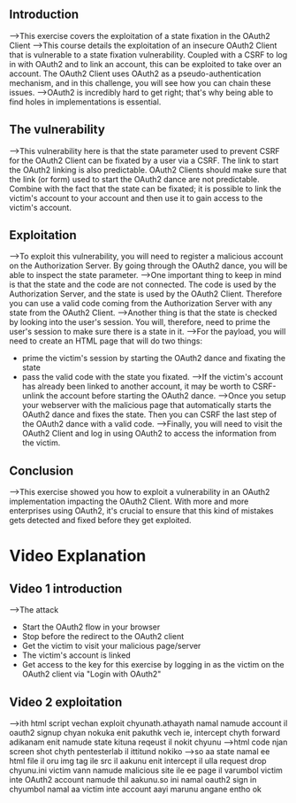 ## Introduction
-->This exercise covers the exploitation of a state fixation in the OAuth2 Client
-->This course details the exploitation of an insecure OAuth2 Client that is vulnerable to a state fixation vulnerability. Coupled with a CSRF to log in with OAuth2 and to link an account, this can be exploited to take over an account. The OAuth2 Client uses OAuth2 as a pseudo-authentication mechanism, and in this challenge, you will see how you can chain these issues.
-->OAuth2 is incredibly hard to get right; that's why being able to find holes in implementations is essential.

## The vulnerability
-->This vulnerability here is that the state parameter used to prevent CSRF for the OAuth2 Client can be fixated by a user via a CSRF. The link to start the OAuth2 linking is also predictable. OAuth2 Clients should make sure that the link (or form) used to start the OAuth2 dance are not predictable. Combine with the fact that the state can be fixated; it is possible to link the victim's account to your account and then use it to gain access to the victim's account.

## Exploitation
-->To exploit this vulnerability, you will need to register a malicious account on the Authorization Server. By going through the OAuth2 dance, you will be able to inspect the state parameter.
-->One important thing to keep in mind is that the state and the code are not connected. The code is used by the Authorization Server, and the state is used by the OAuth2 Client. Therefore you can use a valid code coming from the Authorization Server with any state from the OAuth2 Client.
-->Another thing is that the state is checked by looking into the user's session. You will, therefore, need to prime the user's session to make sure there is a state in it.
-->For the payload, you will need to create an HTML page that will do two things:
-   prime the victim's session by starting the OAuth2 dance and fixating the state
-   pass the valid code with the state you fixated.
-->If the victim's account has already been linked to another account, it may be worth to CSRF-unlink the account before starting the OAuth2 dance.
-->Once you setup your webserver with the malicious page that automatically starts the OAuth2 dance and fixes the state. Then you can CSRF the last step of the OAuth2 dance with a valid code.
-->Finally, you will need to visit the OAuth2 Client and log in using OAuth2 to access the information from the victim.

## Conclusion
-->This exercise showed you how to exploit a vulnerability in an OAuth2 implementation impacting the OAuth2 Client. With more and more enterprises using OAuth2, it's crucial to ensure that this kind of mistakes gets detected and fixed before they get exploited.

# Video Explanation
## Video 1 introduction
-->The attack
- Start the OAuth2 flow in your browser
- Stop before the redirect to the OAuth2 client
- Get the victim to visit your malicious page/server
- The victim's account is linked
- Get access to the key for this exercise by logging in as the victim on the OAuth2 client via "Login with OAuth2"

## Video 2 exploitation
-->ith html script vechan exploit chyunath.athayath namal namude account il oauth2 signup chyan nokuka enit pakuthk vech ie, intercept chyth forward adikanam enit namude state kituna reqeust il nokit chyunu
-->html code njan screen shot chyth pentesterlab il ittitund nokiko
-->so aa state namal ee html file il oru img tag ile src il aakunu enit intercept il ulla request drop chyunu.ini victim vann namude malicious site ile ee page il varumbol victim inte OAuth2 account namude thil aakunu.so ini namal oauth2 sign in chyumbol namal aa victim inte account aayi marunu angane entho ok